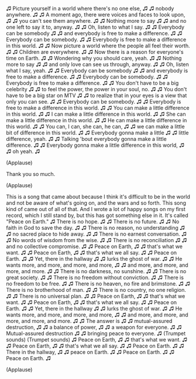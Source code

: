 
♫ Picture yourself in a world where there&#39;s no one else, ♫
♫ nobody anywhere. ♫
♫ A moment ago, there were voices and faces to look upon, ♫
♫ you can&#39;t see them anywhere. ♫
♫ Nothing more to say ♫
♫ and no one left to say it to, anyway. ♫
♫ Oh, listen to what I say. ♫
♫ Everybody can be somebody ♫
♫ and everybody is free to make a difference. ♫
♫ Everybody can be somebody. ♫
♫ Everybody is free to make a difference in this world. ♫
♫ Now picture a world where the people all feel their worth. ♫
♫ Children are everywhere. ♫
♫ Now there is a reason for everyone&#39;s time on Earth. ♫
♫ Wondering why you should care, yeah. ♫
♫ Nothing more to say ♫
♫ and only love can see us through, anyway. ♫
♫ Oh, listen what I say, yeah. ♫
♫ Everybody can be somebody ♫
♫ and everybody is free to make a difference. ♫
♫ Everybody can be somebody. ♫
♫ Everybody is free to make a difference. ♫
♫ You don&#39;t have to be a big celebrity ♫
♫ to feel the power, the power in your soul, no. ♫
♫ You don&#39;t have to be a big star on MTV ♫
♫ to realize that in your eyes is a view that only you can see. ♫
♫ Everybody can be somebody. ♫
♫ Everybody is free to make a difference in this world. ♫
♫ You can make a little difference in this world. ♫
♫ I can make a little difference in this world. ♫
♫ She can make a little difference in this world. ♫
♫ He can make a little difference in this world. ♫
♫ You can, I can, she can, he can, ♫
♫ we can make a little bit of difference in this world. ♫
♫ Everybody gonna make a little ♫
♫ little difference, yeah. ♫
♫ Talking &#39;bout everybody gonna make a little difference. ♫
♫ Everybody gonna make a little difference in this world, ♫
♫ oh yeah. ♫

(Applause)

Thank you so much.

(Applause)

This is a song that came about
because I think it&#39;s difficult to be in the world
and not be aware of what&#39;s going on,
and the wars and so forth.
This song kind of came out of all of that.
And I wrote a lot of happy songs on my first record,
which I still stand by,
but this has got something else in it.
It&#39;s called &quot;Peace on Earth.&quot;
♫ There is no hope. ♫
♫ There is no future. ♫
♫ No faith in God to save the day. ♫
♫ There is no reason, no understanding ♫
♫ no sacred place to hide away. ♫
♫ There is no earnest conversation. ♫
♫ No words of wisdom from the wise. ♫
♫ There is no reconciliation ♫
♫ and no collective compromise. ♫
♫ Peace on Earth, ♫
♫ that&#39;s what we want. ♫
♫ Peace on Earth, ♫
♫ that&#39;s what we all say. ♫
♫ Peace on Earth. ♫
♫ Yet, there in the hallway ♫
♫ lurks the ghost of war. ♫
♫ He wants more, and more, and more, and more, ♫
♫ and more, and more, and more, and more. ♫
♫ There is no darkness, no sunshine. ♫
♫ There is no great society. ♫
♫ There is no freedom without conviction. ♫
♫ There is no freedom to be free. ♫
♫ There is no heaven, no fire and brimstone. ♫
♫ There is no brotherhood of man. ♫
♫ There is no country, no one religion. ♫
♫ There is no universal plan. ♫
♫ Peace on Earth, ♫
♫ that&#39;s what we want. ♫
♫ Peace on Earth, ♫
♫ that&#39;s what we all say. ♫
♫ Peace on Earth. ♫
♫ Yet, there in the hallway ♫
♫ lurks the ghost of war. ♫
♫ He wants more, and more, and more, and more, ♫
♫ and more, and more, and more, and more, and more. ♫
♫ The answer is ♫
♫ mutual-assured destruction, ♫
♫ a balance of power, ♫
♫ a weapon for everyone. ♫
♫ Mutual-assured destruction ♫
♫ bringing peace to everyone. ♫
(Trumpet sounds)
(Trumpet sounds)
♫ Peace on Earth, ♫
♫ that&#39;s what we want. ♫
♫ Peace on Earth, ♫
♫ that&#39;s what we all say. ♫
♫ Peace on Earth. ♫
♫ There in the hallway, ♫
♫ peace on Earth. ♫
♫ Peace on Earth. ♫
♫ Peace on Earth. ♫

(Applause)

